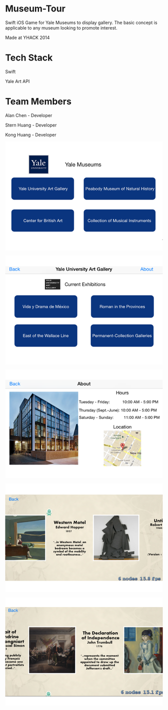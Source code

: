 Museum-Tour
===========
Swift iOS Game for Yale Museums to display gallery. The basic concept is applicable to any museum looking to promote interest.

Made at YHACK 2014

Tech Stack
==========
Swift

Yale Art API

Team Members
============
Alan Chen - Developer

Stern Huang - Developer

Kong Huang - Developer


![Alt text](https://github.com/imAlan/Museum-Tour/blob/master/2.png?raw=true "2")

![Alt text](https://github.com/imAlan/Museum-Tour/blob/master/1.png?raw=true "1")

![Alt text](https://github.com/imAlan/Museum-Tour/blob/master/3.png?raw=true "3")

![Alt text](https://github.com/imAlan/Museum-Tour/blob/master/4.png?raw=true "In Game")

![Alt text](https://github.com/imAlan/Museum-Tour/blob/master/5.png?raw=true "In Game")
